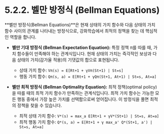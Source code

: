 # 5.2.2. 벨만 방정식 (Bellman Equations)

**벨만 방정식(Bellman Equations)**은 현재 상태의 가치 함수와 다음 상태의 가치 함수 사이의 관계를 나타내는 방정식으로, 강화학습에서 최적의 정책을 찾는 데 핵심적인 역할을 합니다.

- **벨만 기대 방정식 (Bellman Expectation Equation):**
  특정 정책 π를 따를 때, 가치 함수들이 만족해야 하는 관계식입니다. 현재 상태의 가치는 즉각적인 보상과 다음 상태의 가치(감가율 적용)의 기댓값의 합으로 표현됩니다.
  - 상태 가치 함수: `Vπ(s) = E[Rt+1 + γVπ(St+1) | St=s]`
  - 행동 가치 함수: `Qπ(s, a) = E[Rt+1 + γQπ(St+1, At+1) | St=s, At=a]`

- **벨만 최적 방정식 (Bellman Optimality Equation):**
  최적 정책(optimal policy)을 따를 때의 최적 가치 함수가 만족하는 관계식입니다. 최적 가치 함수는 가능한 모든 행동 중에서 가장 높은 가치를 선택함으로써 얻어집니다. 이 방정식을 풀면 최적의 정책을 찾을 수 있습니다.
  - 최적 상태 가치 함수: `V*(s) = max_a E[Rt+1 + γV*(St+1) | St=s, At=a]`
  - 최적 행동 가치 함수: `Q*(s, a) = E[Rt+1 + γ max_a' Q*(St+1, a') | St=s, At=a]`
